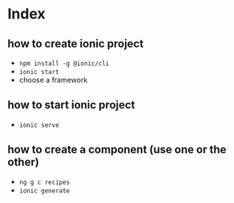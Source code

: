 # Index

## how to create ionic project
- `npm install -g @ionic/cli`
- `ionic start`
- choose a framework

## how to start ionic project
- `ionic serve`


## how to create a component (use one or the other)
- `ng g c recipes`
- `ionic generate`

